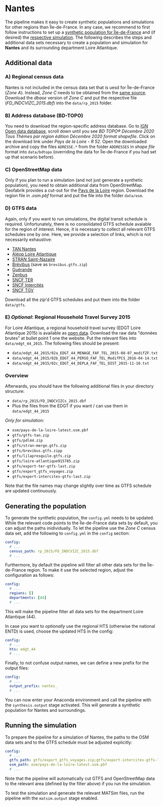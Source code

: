 # Nantes

The pipeline makes it easy to create synthetic populations and simulations
for other regions than Île-de-France. In any case, we recommend to first
follow instructions to set up a [synthetic population for Île-de-France](../population.md)
and (if desired) the [respective simulation](../simulation.md). The following
describes the steps and additional data sets necessary to create a population and
simulation for **Nantes** and its surrounding department Loire Atlantique.

## Additional data

### A) Regional census data

Nantes is not included in the census data set that is uesd for Île-de-France
(*Zone A*). Instead, *Zone C* needs to be obtained from the [same source](https://www.insee.fr/fr/statistiques/3625223). Download the *dbase* version of *Zone C* and put the
respective file (*FD_INDCVIZC_2015.dbf*) into the `data/rp_2015` folder.

### B) Address database (BD-TOPO)

You need to download the region-specific address database. Go to [IGN Open data database](https://geoservices.ign.fr/documentation/diffusion/telechargement-donnees-libres.html#bd-topo), scroll down until you see *BD TOPO® Décembre 2020 Tous Thèmes par région édition Décembre 2020 format shapefile*. Click on the download link under
*Pays de la Loire - R 52*. Open the downloaded archive and copy the files `ADRESSE.*` from the folder `ADDRESSES` in *shape file* format into `data/bdtopo` (overriding the data for Île-de-France if you had set up that scenario before).

### C) OpenStreetMap data

Only if you plan to run a simulation (and not just generate a synthetic population),
you need to obtain additional data from OpenStreetMap.
Geofabrik provides a cut-out for the [Pays de la Loire](https://download.geofabrik.de/europe/france/pays-de-la-loire.html) region. Download the region file in *.osm.pbf* format and put the file into the
folder `data/osm`.

### D) GTFS data

Again, only if you want to run simulations, the digital transit schedule is required.
Unfortunately, there is no consolidated GTFS schedule avaiable for the region of interest. Hence,
it is necessary to collect all relevant GTFS schedules one by one. Here, we
provide a selection of links, which is not necessarily exhaustive:

- [TAN Nantes](https://transport.data.gouv.fr/datasets/tan-arrets-horaires-et-circuits/)
- [Aléop Loire Atlantique](https://transport.data.gouv.fr/datasets/reseau-de-transport-regional-aleop-loire-atlantique)
- [STRAN Saint-Nazaire](https://transport.data.gouv.fr/datasets/stran-arrets-horaires-et-circuits-urbains-et-scolaires-gtfs/)
- [Brévibus](https://transport.data.gouv.fr/datasets/reseau-urbain-brevibus/) (save as `brevibus.gtfs.zip`)
- [Guérande](https://transport.data.gouv.fr/datasets/lignes-arrets-et-horaires-de-transport-pour-cap-atlantique-lila-presquile-gtfs/)
- [Zenbus](https://transport.data.gouv.fr/datasets/horaires-theoriques-et-temps-reel-de-la-navette-du-pont-de-saint-nazaire-gtfs-gtfs-rt/)
- [SNCF TER](https://ressources.data.sncf.com/explore/dataset/sncf-ter-gtfs/information/)
- [SNCF Intercités](https://ressources.data.sncf.com/explore/dataset/sncf-intercites-gtfs/information/)
- [SNCF TGV](https://ressources.data.sncf.com/explore/dataset/horaires-des-train-voyages-tgvinouiouigo/information/)

Download all the *zip*'d GTFS schedules and put them into the folder `data/gtfs`.

### E) *Optional*: Regional Household Travel Survey 2015

For Loire Atlantique, a regional household travel survey (EDGT Loire Atlantique 2015) is available as [open data](https://data.loire-atlantique.fr/explore/dataset/224400028_enquete-deplacements-en-loire-atlantique/information/). Download the raw data "données brutes" at bullet point 1 one the website. Put the relevant files into `data/edgt_44_2015`. The following files
should be present:

- `data/edgt_44_2015/02a_EDGT_44_MENAGE_FAF_TEL_2015-08-07_modifZF.txt`
- `data/edgt_44_2015/02b_EDGT_44_PERSO_FAF_TEL_ModifPCS_2016-04-14.txt`
- `data/edgt_44_2015/02c_EDGT_44_DEPLA_FAF_TEL_DIST_2015-11-10.txt`

### Overview

Afterwards, you should have the following additional files in your directory structure:

- `data/rp_2015/FD_INDCVIZCs_2015.dbf`
- Plus the files from the EDGT if you want / can use them in `data/edgt_44_2015`

*Only for simulation:*

- `osm/pays-de-la-loire-latest.osm.pbf`
- `gtfs/gtfs-tan.zip`
- `gtfs/pdl44.zip`
- `gtfs/stran-merge.gtfs.zip`
- `gtfs/brevibus.gtfs.zipp`
- `gtfs/lilapresquile.gtfs.zip`
- `gtfs/loire-atlantique915785.zip`
- `gtfs/export-ter-gtfs-last.zip`
- `gtfs/export_gtfs_voyages.zip`
- `gtfs/export-intercites-gtfs-last.zip`

Note that the file names may change slightly over time as GTFS schedule are
updated continuously.

## Generating the population

To generate the synthetic population, the `config.yml` needs to be updated. While
the relevant code points to the Île-de-France data sets by default, you can
adjust the paths inidividually. To let the pipeline use the *Zone C* census
data set, add the following to `config.yml` in the `config` section:

```yaml
config:
  # ...
  census_path: rp_2015/FD_INDCVIZC_2015.dbf
  # ...
```

Furthermore, by default the pipeline will filter all other data sets for the
Île-de-France region. To make it use the selected region, adjust the
configuration as follows:

```yaml
config:
  # ...
  regions: []
  departments: [44]
  # ...
```

This will make the pipeline filter all data sets for the department Loire Atlantique (44).

In case you want to *optionally* use the regional HTS (otherwise the national ENTD)
is used, choose the updated HTS in the config:

```yaml
config:
  # ...
  hts: edgt_44
  # ...
```

Finally, to not confuse output names, we can define a new prefix for the output files:

```yaml
config:
  # ...
  output_prefix: nantes_
  # ...
```

You can now enter your Anaconda environment and call the pipeline with the
`synthesis.output` stage activated. This will generate a synthetic population
for Nantes and surroundings.

## Running the simulation

To prepare the pipeline for a simulation of Nantes, the paths to the OSM data sets and to the GTFS schedule must be adjusted explicitly:

```yaml
config:
  # ...
  gtfs_path: gtfs/export_gtfs_voyages.zip;gtfs/export-intercites-gtfs-last.zip;gtfs/export-ter-gtfs-last.zip;gtfs/gtfs-20211210-01.zip;gtfs/gtfs-tan.zip;gtfs/lilapresquile.gtfs.zip;gtfs/loire-atlantique915785.zip;gtfs/pdl44.zip;gtfs/stran-merge.gtfs.zip
  osm_path: osm/pays-de-la-loire-latest.osm.pbf
  # ...
```

Note that the pipeline will automatically cut GTFS and OpenStreetMap data
to the relevant area (defined by the filter above) if you run the simulation.

To test the simulation and generate the relevant MATSim files, run the pipeline
with the `matsim.output` stage enabled.
